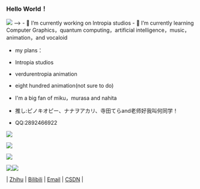 ### Hello World！
<img src="https://readme-typing-svg.herokuapp.com/?lines=Think%20different;Stay%20hungry%20stay%20foolish;Computer%20graphics%20is%20awesome！&font=Roboto" />
-->
- 🔭 I’m currently working on Intropia studios
- 🌱 I’m currently learning Computer Graphics，quantum computing，artificial intelligence，music，animation，and vocaloid 

- my plans：
- Intropia studios
- verdurentropia animation
- eight hundred animation(not sure to do)

- I'm a big fan of miku，murasa and nahita

- 推し:ピノキオピー、ナナヲアカリ、寺田てらand老师好我叫何同学！

- QQ:2892466922


![](https://github-readme-stats.vercel.app/api?username=SakuraEntropia&show_icons=true&theme=dark&count_private=true)
 
![](https://github-readme-stats.vercel.app/api/top-langs/?username=SakuraEntropia&theme=dark&layout=compact)

![](https://activity-graph.herokuapp.com/graph?username=David20080125&theme=github)

![](https://stats.justsong.cn/api/bilibili/?id=1935917667&theme=dark)![](https://stats.justsong.cn/api/bilibili/?id=402733289&theme=dark)

<p align="center">

| 
<a href="https://www.zhihu.com/people/b8e59c8be41a29875c2e26dbd5b7c4a7" target="_blank">Zhihu</a> | 
<a href="https://space.bilibili.com/1935917667" target="_blank">Bilibili</a> |
<a href="mailto:davidqiuhr@outlook.com" target="_blank">Email</a> |
<a href="https://blog.csdn.net/DavidMEMZ?spm=1000.2115.3001.5343" target="_blank">CSDN</a> |
</p>
